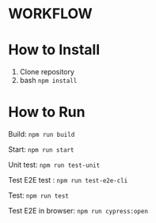 <h1>WORKFLOW</h1>

# How to Install

  1. Clone repository
  2. bash `npm install`


# How to Run


Build: `npm run build`

Start: `npm run start`

Unit test: `npm run test-unit`

Test E2E test : `npm run test-e2e-cli`

Test: `npm run test`

Test E2E in browser: `npm run cypress:open`